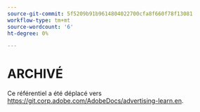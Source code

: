 ```yaml
---
source-git-commit: 5f5209b91b9614804022700cfa8f660f78f13081
workflow-type: tm+mt
source-wordcount: '6'
ht-degree: 0%

---
```

# ARCHIVÉ

Ce référentiel a été déplacé vers <https://git.corp.adobe.com/AdobeDocs/advertising-learn.en>.